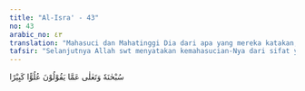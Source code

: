 ```yaml
---
title: "Al-Isra' - 43"
no: 43
arabic_no: ٤٣
translation: "Mahasuci dan Mahatinggi Dia dari apa yang mereka katakan, luhur dan agung (tidak ada bandingannya)."
tafsir: "Selanjutnya Allah swt menyatakan kemahasucian-Nya dari sifat yang diada-adakan oleh kaum musyrikin Mekah. Allah swt menegaskan bahwa Dia Mahasuci dan Mahatinggi dari semua sifat yang mereka ada-adakan itu. Apa yang mereka katakan hanyalah berdasarkan dugaan dan anggapan semata. Dia adalah Allah Yang Maha Esa yang bergantung kepada-Nya segala sesuatu. Dia tidak beranak dan tidak pula diperanakkan. Tidak ada sesuatu pun yang setara dengan-Nya.\n\nDalam ayat itu terdapat isyarat yang menunjukkan bahwa Allah swt itu Mahasempurna, baik zat atau sifat-Nya, dan Mahasuci dari sifat kekurangan, dalam arti yang sebenar-benarnya."
---
```

 سُبْحٰنَهٗ وَتَعٰلٰى عَمَّا يَقُوْلُوْنَ عُلُوًّا كَبِيْرًا